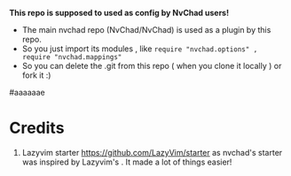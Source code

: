 **This repo is supposed to used as config by NvChad users!**

- The main nvchad repo (NvChad/NvChad) is used as a plugin by this repo.
- So you just import its modules , like `require "nvchad.options" , require "nvchad.mappings"`
- So you can delete the .git from this repo ( when you clone it locally ) or fork it :)

#aaaaaae

# Credits

1) Lazyvim starter https://github.com/LazyVim/starter as nvchad's starter was inspired by Lazyvim's . It made a lot of things easier!
